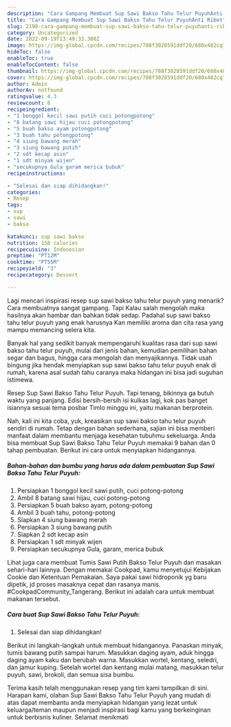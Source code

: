 ```yaml
---
description: "Cara Gampang Membuat Sup Sawi Bakso Tahu Telur PuyuhAnti Ribet"
title: "Cara Gampang Membuat Sup Sawi Bakso Tahu Telur PuyuhAnti Ribet"
slug: 2198-cara-gampang-membuat-sup-sawi-bakso-tahu-telur-puyuhanti-ribet
category: Uncategorized
date: 2022-09-19T13:49:33.308Z
image: https://img-global.cpcdn.com/recipes/788f3028591ddf20/680x482cq70/sup-sawi-bakso-tahu-telur-puyuh-foto-resep-utama.jpg
hideToc: false
enableToc: true
enableTocContent: false
thumbnail: https://img-global.cpcdn.com/recipes/788f3028591ddf20/680x482cq70/sup-sawi-bakso-tahu-telur-puyuh-foto-resep-utama.jpg
cover: https://img-global.cpcdn.com/recipes/788f3028591ddf20/680x482cq70/sup-sawi-bakso-tahu-telur-puyuh-foto-resep-utama.jpg
author: Admin
authorAv: notfound
ratingvalue: 4.3
reviewcount: 8
recipeingredient:
- "1 bonggol kecil sawi putih cuci potongpotong"
- "8 batang sawi hijau cuci potongpotong"
- "5 buah bakso ayam potongpotong"
- "3 buah tahu potongpotong"
- "4 siung bawang merah"
- "3 siung bawang putih"
- "2 sdt kecap asin"
- "1 sdt minyak wijen"
- "secukupnya Gula garam merica bubuk"
recipeinstructions:

- "Selesai dan siap dihidangkan!"
categories:
- Resep
tags:
- sup
- sawi
- bakso

katakunci: sup sawi bakso 
nutrition: 158 calories
recipecuisine: Indonesian
preptime: "PT12M"
cooktime: "PT55M"
recipeyield: "3"
recipecategory: Dessert

---
```



Lagi mencari inspirasi resep sup sawi bakso tahu telur puyuh yang menarik? Cara membuatnya sangat gampang. Tapi Kalau salah mengolah maka hasilnya akan hambar dan bahkan tidak sedap. Padahal sup sawi bakso tahu telur puyuh yang enak harusnya Kan memiliki aroma dan cita rasa yang mampu memancing selera kita.


Banyak hal yang sedikit banyak mempengaruhi kualitas rasa dari sup sawi bakso tahu telur puyuh, mulai dari jenis bahan, kemudian pemilihan bahan segar dan bagus, hingga cara mengolah dan menyajikannya. Tidak usah bingung jika hendak menyiapkan sup sawi bakso tahu telur puyuh enak di rumah, karena asal sudah tahu caranya maka hidangan ini bisa jadi suguhan istimewa.

Resep Sup Sawi Bakso Tahu Telur Puyuh. Tapi tenang, bikinnya ga butuh waktu yang panjang. Edisi bersih-bersih isi kulkas lagi, kok pas banget isiannya sesuai tema posbar Timlo minggu ini, yaitu makanan berprotein.


Nah, kali ini kita coba, yuk, kreasikan sup sawi bakso tahu telur puyuh sendiri di rumah. Tetap dengan bahan sederhana, sajian ini bisa memberi manfaat dalam membantu menjaga kesehatan tubuhmu sekeluarga. Anda bisa membuat Sup Sawi Bakso Tahu Telur Puyuh memakai 9 bahan dan 0 tahap pembuatan. Berikut ini cara untuk menyiapkan hidangannya.

<!--inarticleads1-->

##### Bahan-bahan dan bumbu yang harus ada dalam pembuatan Sup Sawi Bakso Tahu Telur Puyuh:

1. Persiapkan 1 bonggol kecil sawi putih, cuci potong-potong
1. Ambil 8 batang sawi hijau, cuci potong-potong
1. Persiapkan 5 buah bakso ayam, potong-potong
1. Ambil 3 buah tahu, potong-potong
1. Siapkan 4 siung bawang merah
1. Persiapkan 3 siung bawang putih
1. Siapkan 2 sdt kecap asin
1. Persiapkan 1 sdt minyak wijen
1. Persiapkan secukupnya Gula, garam, merica bubuk


Lihat juga cara membuat Tumis Sawi Putih Bakso Telur Puyuh dan masakan sehari-hari lainnya. Dengan memakai Cookpad, kamu menyetujui Kebijakan Cookie dan Ketentuan Pemakaian. Saya pakai sawi hidroponik yg baru dipetik, jd proses masaknya cepat dan rasanya manis. #CookpadCommunity_Tangerang. Berikut ini adalah cara untuk membuat makanan tersebut. 

<!--inarticleads2-->

##### Cara buat Sup Sawi Bakso Tahu Telur Puyuh:


1. Selesai dan siap dihidangkan!

Berikut ini langkah-langkah untuk membuat hidangannya. Panaskan minyak, tumis bawang putih sampai harum. Masukkan daging ayam, aduk hingga daging ayam kaku dan berubah warna. Masukkan wortel, kentang, seledri, dan jamur kuping. Setelah wortel dan kentang mulai matang, masukkan telur puyuh, sawi, brokoli, dan semua sisa bumbu. 

Terima kasih telah menggunakan resep yang tim kami tampilkan di sini. Harapan kami, olahan Sup Sawi Bakso Tahu Telur Puyuh yang mudah di atas dapat membantu anda menyiapkan hidangan yang lezat untuk keluarga/teman maupun menjadi inspirasi bagi kamu yang berkeinginan untuk berbisnis kuliner. Selamat menikmati
